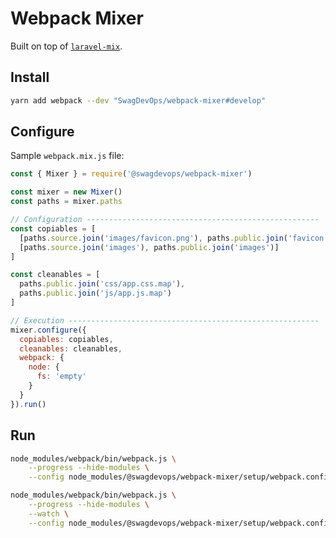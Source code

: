 # Webpack Mixer

Built on top of [``laravel-mix``][github:laravel-mix].

## Install

```sh
yarn add webpack --dev "SwagDevOps/webpack-mixer#develop"
```

## Configure

Sample ``webpack.mix.js`` file:

```js
const { Mixer } = require('@swagdevops/webpack-mixer')

const mixer = new Mixer()
const paths = mixer.paths

// Configuration ----------------------------------------------------
const copiables = [
  [paths.source.join('images/favicon.png'), paths.public.join('favicon.ico')],
  [paths.source.join('images'), paths.public.join('images')]
]

const cleanables = [
  paths.public.join('css/app.css.map'),
  paths.public.join('js/app.js.map')
]

// Execution --------------------------------------------------------
mixer.configure({
  copiables: copiables,
  cleanables: cleanables,
  webpack: {
    node: {
      fs: 'empty'
    }
  }
}).run()
```

## Run


```sh
node_modules/webpack/bin/webpack.js \
    --progress --hide-modules \
    --config node_modules/@swagdevops/webpack-mixer/setup/webpack.config.js
```

```sh
node_modules/webpack/bin/webpack.js \
    --progress --hide-modules \
    --watch \
    --config node_modules/@swagdevops/webpack-mixer/setup/webpack.config.js
```

[github:laravel-mix]: https://github.com/JeffreyWay/laravel-mix
